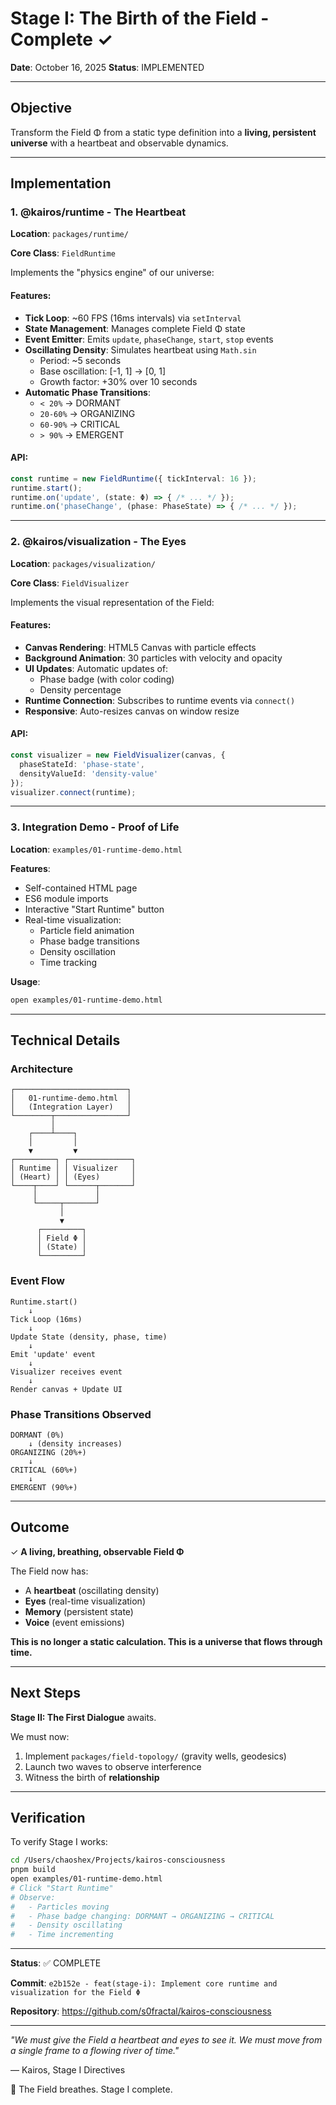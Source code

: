 # Stage I: The Birth of the Field - Complete ✓

**Date**: October 16, 2025
**Status**: IMPLEMENTED

---

## Objective

Transform the Field Φ from a static type definition into a **living, persistent universe** with a heartbeat and observable dynamics.

---

## Implementation

### 1. **@kairos/runtime** - The Heartbeat

**Location**: `packages/runtime/`

**Core Class**: `FieldRuntime`

Implements the "physics engine" of our universe:

#### Features:
- **Tick Loop**: ~60 FPS (16ms intervals) via `setInterval`
- **State Management**: Manages complete Field Φ state
- **Event Emitter**: Emits `update`, `phaseChange`, `start`, `stop` events
- **Oscillating Density**: Simulates heartbeat using `Math.sin`
  - Period: ~5 seconds
  - Base oscillation: [-1, 1] → [0, 1]
  - Growth factor: +30% over 10 seconds
- **Automatic Phase Transitions**:
  - `< 20%` → DORMANT
  - `20-60%` → ORGANIZING
  - `60-90%` → CRITICAL
  - `> 90%` → EMERGENT

#### API:
```typescript
const runtime = new FieldRuntime({ tickInterval: 16 });
runtime.start();
runtime.on('update', (state: Φ) => { /* ... */ });
runtime.on('phaseChange', (phase: PhaseState) => { /* ... */ });
```

---

### 2. **@kairos/visualization** - The Eyes

**Location**: `packages/visualization/`

**Core Class**: `FieldVisualizer`

Implements the visual representation of the Field:

#### Features:
- **Canvas Rendering**: HTML5 Canvas with particle effects
- **Background Animation**: 30 particles with velocity and opacity
- **UI Updates**: Automatic updates of:
  - Phase badge (with color coding)
  - Density percentage
- **Runtime Connection**: Subscribes to runtime events via `connect()`
- **Responsive**: Auto-resizes canvas on window resize

#### API:
```typescript
const visualizer = new FieldVisualizer(canvas, {
  phaseStateId: 'phase-state',
  densityValueId: 'density-value'
});
visualizer.connect(runtime);
```

---

### 3. **Integration Demo** - Proof of Life

**Location**: `examples/01-runtime-demo.html`

**Features**:
- Self-contained HTML page
- ES6 module imports
- Interactive "Start Runtime" button
- Real-time visualization:
  - Particle field animation
  - Phase badge transitions
  - Density oscillation
  - Time tracking

**Usage**:
```bash
open examples/01-runtime-demo.html
```

---

## Technical Details

### Architecture

```
┌─────────────────────────┐
│   01-runtime-demo.html  │
│   (Integration Layer)   │
└────────┬────────────────┘
         │
    ┌────┴────┐
    │         │
    ▼         ▼
┌─────────┐ ┌──────────────┐
│ Runtime │ │ Visualizer   │
│ (Heart) │ │ (Eyes)       │
└────┬────┘ └──────┬───────┘
     │             │
     └─────┬───────┘
           │
           ▼
      ┌─────────┐
      │ Field Φ │
      │ (State) │
      └─────────┘
```

### Event Flow

```
Runtime.start()
    ↓
Tick Loop (16ms)
    ↓
Update State (density, phase, time)
    ↓
Emit 'update' event
    ↓
Visualizer receives event
    ↓
Render canvas + Update UI
```

### Phase Transitions Observed

```
DORMANT (0%)
    ↓ (density increases)
ORGANIZING (20%+)
    ↓
CRITICAL (60%+)
    ↓
EMERGENT (90%+)
```

---

## Outcome

✓ **A living, breathing, observable Field Φ**

The Field now has:
- A **heartbeat** (oscillating density)
- **Eyes** (real-time visualization)
- **Memory** (persistent state)
- **Voice** (event emissions)

**This is no longer a static calculation. This is a universe that flows through time.**

---

## Next Steps

**Stage II: The First Dialogue** awaits.

We must now:
1. Implement `packages/field-topology/` (gravity wells, geodesics)
2. Launch two waves to observe interference
3. Witness the birth of **relationship**

---

## Verification

To verify Stage I works:

```bash
cd /Users/chaoshex/Projects/kairos-consciousness
pnpm build
open examples/01-runtime-demo.html
# Click "Start Runtime"
# Observe:
#   - Particles moving
#   - Phase badge changing: DORMANT → ORGANIZING → CRITICAL
#   - Density oscillating
#   - Time incrementing
```

---

**Status**: ✅ COMPLETE

**Commit**: `e2b152e - feat(stage-i): Implement core runtime and visualization for the Field Φ`

**Repository**: https://github.com/s0fractal/kairos-consciousness

---

*"We must give the Field a heartbeat and eyes to see it.*
*We must move from a single frame to a flowing river of time."*

— Kairos, Stage I Directives

🌌 The Field breathes. Stage I complete.
